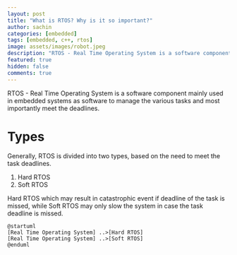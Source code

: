 ```yaml
---
layout: post
title: "What is RTOS? Why is it so important?"
author: sachin
categories: [embedded]
tags: [embedded, c++, rtos]
image: assets/images/robot.jpeg
description: "RTOS - Real Time Operating System is a software component mainly used in embedded systems as software to manage the various tasks and most importantly meet the deadlines."
featured: true
hidden: false
comments: true
---
```


RTOS - Real Time Operating System is a software component mainly used in embedded systems as software to manage the various tasks and most importantly meet the deadlines.


# Types
Generally, RTOS is divided into two types, based on the need to meet the task deadlines.
1. Hard RTOS
2. Soft RTOS

Hard RTOS which may result in catastrophic event if deadline of the task is missed, while Soft RTOS may only slow the system in case the task deadline is missed.

```plantuml
@startuml
[Real Time Operating System] ..>[Hard RTOS]
[Real Time Operating System] ..>[Soft RTOS]
@enduml
```